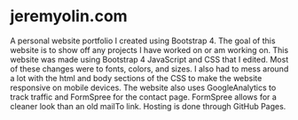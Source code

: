 # jeremyolin.com
A personal website portfolio I created using Bootstrap 4. The goal of this website is to show off any projects I have worked on or am working on. This website was made using Bootstrap 4 JavaScript and CSS that I edited. Most of these changes were to fonts, colors, and sizes. I also had to mess around a lot with the html and body sections of the CSS to make the website responsive on mobile devices. The website also uses GoogleAnalytics to track traffic and FormSpree for the contact page. FormSpree allows for a cleaner look than an old mailTo link. Hosting is done through GitHub Pages.
